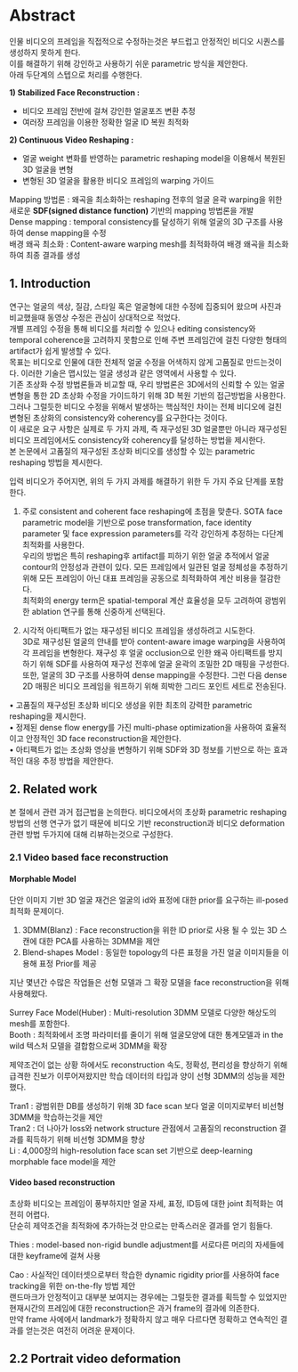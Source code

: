 # Abstract
인물 비디오의 프레임을 직접적으로 수정하는것은 부드럽고 안정적인 비디오 시퀀스를 생성하지 못하게 한다.  
이를 해결하기 위해 강인하고 사용하기 쉬운 parametric 방식을 제안한다.  
아래 두단계의 스텝으로 처리를 수행한다.  

**1) Stabilized Face Reconstruction :**  
- 비디오 프레임 전반에 걸쳐 강인한 얼굴포즈 변환 추정
- 여러장 프레임을 이용한 정확한 얼굴 ID 복원 최적화   

**2) Continuous Video Reshaping :** 
- 얼굴 weight 변화를 반영하는 parametric reshaping model을 이용해서 복원된 3D 얼굴을 변형
- 변형된 3D 얼굴을 활용한 비디오 프레임의 warping 가이드  

Mapping 방법론  : 왜곡을 최소화하는 reshaping 전후의 얼굴 윤곽 warping을 위한 새로운 **SDF(signed distance function)** 기반의 mapping 방법론을 개발  
Dense mapping : temporal consistency를 달성하기 위해 얼굴의 3D 구조를 사용하여 dense mapping을 수정  
배경 왜곡 최소화  : Content-aware warping mesh를 최적화하여 배경 왜곡을 최소화하여 최종 결과를 생성  

## 1. Introduction
연구는 얼굴의 색상, 질감, 스타일 혹은 얼굴형에 대한 수정에 집중되어 왔으며 사진과 비교했을때 동영상 수정은 관심이 상대적으로 적었다.  
개별 프레임 수정을 통해 비디오를 처리할 수 있으나 editing consistency와 temporal coherence을 고려하지 못함으로 인해 주변 프레임간에 걸친 다양한 형태의 artifact가 쉽게 발생할 수 있다.  
목표는 비디오로 인물에 대한 전체적 얼굴 수정을 어색하지 않게 고품질로 만드는것이다. 이러한 기술은 맵시있는 얼굴 생성과 같은 영역에서 사용할 수 있다.  
기존 초상화 수정 방법론들과 비교할 때, 우리 방법론은 3D에서의 신뢰할 수 있는 얼굴 변형을 통한 2D 초상화 수정을 가이드하기 위해 3D 복원 기반의 접근방법을 사용한다.  
그러나 그럴듯한 비디오 수정을 위해서 발생하는 핵심적인 차이는 전체 비디오에 걸친 변형된 초상화의 consistency와 coherency를 요구한다는 것이다.  
이 새로운 요구 사항은 실제로 두 가지 과제, 즉 재구성된 3D 얼굴뿐만 아니라 재구성된 비디오 프레임에서도 consistency와 coherency를 달성하는 방법을 제시한다.  
본 논문에서 고품질의 재구성된 초상화 비디오를 생성할 수 있는 parametric reshaping 방법을 제시한다.  

입력 비디오가 주어지면, 위의 두 가지 과제를 해결하기 위한 두 가지 주요 단계를 포함한다.  
1) 주로 consistent and coherent face reshaping에 초점을 맞춘다. SOTA face parametric model을 기반으로 pose transformation, face identity parameter 및 face expression parameters를 각각 강인하게 추정하는 다단계 최적화를 사용한다.  
우리의 방법은 특히 reshaping후 artifact를 피하기 위한 얼굴 추적에서 얼굴 contour의 안정성과 관련이 있다. 모든 프레임에서 일관된 얼굴 정체성을 추정하기 위해 모든 프레임이 아닌 대표 프레임을 공동으로 최적화하여 계산 비용을 절감한다.  
최적화의 energy term은 spatial-temporal 계산 효율성을 모두 고려하여 광범위한 ablation 연구를 통해 신중하게 선택된다.  

2) 시각적 아티팩트가 없는 재구성된 비디오 프레임을 생성하려고 시도한다.  
3D로 재구성된 얼굴의 안내를 받아 content-aware image warping을 사용하여 각 프레임을 변형한다. 재구성 후 얼굴 occlusion으로 인한 왜곡 아티팩트를 방지하기 위해 SDF를 사용하여 재구성 전후에 얼굴 윤곽의 조밀한 2D 매핑을 구성한다. 또한, 얼굴의 3D 구조를 사용하여 dense mapping을 수정한다. 그런 다음 dense 2D 매핑은 비디오 프레임을 워프하기 위해 희박한 그리드 포인트 세트로 전송된다.

• 고품질의 재구성된 초상화 비디오 생성을 위한 최초의 강력한 parametric reshaping을 제시한다.  
• 정제된 dense flow energy를 가진 multi-phase optimization을 사용하여 효율적이고 안정적인 3D face reconstruction을 제안한다.  
• 아티팩트가 없는 초상화 영상을 변형하기 위해 SDF와 3D 정보를 기반으로 하는 효과적인 대응 추정 방법을 제안한다.  

## 2. Related work
본 절에서 관련 과거 접근법을 논의한다. 비디오에서의 초상화 parametric reshaping 방법의 선행 연구가 없기 때문에 비디오 기반 reconstruction과 비디오 deformation 관련 방법 두가지에 대해 리뷰하는것으로 구성한다.

### 2.1 Video based face reconstruction
#### Morphable Model
단안 이미지 기반 3D 얼굴 재건은 얼굴의 id와 표정에 대한 prior를 요구하는 ill-posed 최적화 문제이다. 
1) 3DMM(Blanz) : Face reconstruction을 위한 ID prior로 사용 될 수 있는 3D 스캔에 대한 PCA를 사용하는 3DMM을 제안  
2) Blend-shapes Model : 동일한 topology의 다른 표정을 가진 얼굴 이미지들을 이용해 표정 Prior를 제공  

지난 몇년간 수많은 작업들은 선형 모델과 그 확장 모델을 face reconstruction을 위해 사용해왔다.  

Surrey Face Model(Huber) : Multi-resolution 3DMM 모델로 다양한 해상도의 mesh를 포함한다.  
Booth : 최적화에서 조명 파라미터를 줄이기 위해 얼굴모양에 대한 통계모델과 in the wild 텍스처 모델을 결합함으로써 3DMM을 확장  

제약조건이 없는 상황 하에서도 reconstruction 속도, 정확성, 편리성을 향상하기 위해 급격한 진보가 이루어져왔지만 학습 데이터의 타입과 양이 선형 3DMM의 성능을 제한했다.  

Tran1 : 광범위한 DB를 생성하기 위해 3D face scan 보다 얼굴 이미지로부터 비선형 3DMM을 학습하는것을 제안  
Tran2 : 더 나아가 loss와 network structure 관점에서 고품질의 reconstruction 결과를 획득하기 위해 비선형 3DMM을 향상  
Li : 4,000장의 high-resolution face scan set 기반으로 deep-learning morphable face model을 제안  

#### Video based reconstruction
초상화 비디오는 프레임이 풍부하지만 얼굴 자세, 표정, ID등에 대한 joint 최적화는 여전히 어렵다.  
단순히 제약조건을 최적화에 추가하는것 만으로는 만족스러운 결과를 얻기 힘들다.  

Thies : model-based non-rigid bundle adjustment를 서로다른 머리의 자세들에 대한 keyframe에 걸쳐 사용  

Cao : 사실적인 데이터셋으로부터 학습한 dynamic rigidity prior를 사용하여 face tracking을 위한 on-the-fly 방법 제안  
랜드마크가 안정적이고 대부분 보여지는 경우에는 그럴듯한 결과를 획득할 수 있었지만 현재시간의 프레임에 대한 reconstruction은 과거 frame의 결과에 의존한다.  
만약 frame 사에에서 landmark가 정확하지 않고 매우 다르다면 정확하고 연속적인 결과를 얻는것은 여전히 어려운 문제이다.  

## 2.2 Portrait video deformation
